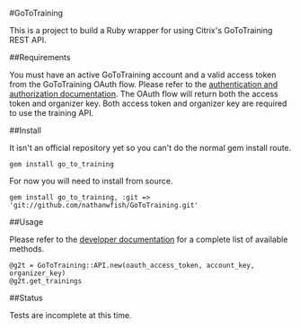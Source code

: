 #GoToTraining

This is a project to build a Ruby wrapper for using Citrix's GoToTraining REST API. 

##Requirements

You must have an active GoToTraining account and a valid access token from the GoToTraining OAuth flow. Please refer to the [authentication and authorization documentation](https://developer.citrixonline.com/page/authentication-and-authorization). The OAuth flow will return both the access token and organizer key. Both access token and organizer key are required to use the training API. 

##Install

It isn't an official repository yet so you can't do the normal gem install route.

	gem install go_to_training
	
For now you will need to install from source. 

	gem install go_to_training, :git => 'git://github.com/nathanwfish/GoToTraining.git'

##Usage

Please refer to the [developer documentation](https://developer.citrixonline.com/api-overview/gototraining-rest-api) for a complete list of available methods. 

	@g2t = GoToTraining::API.new(oauth_access_token, account_key, organizer_key) 
	@g2t.get_trainings

##Status

Tests are incomplete at this time. 
